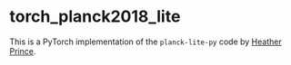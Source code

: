 # torch_planck2018_lite

This is a PyTorch implementation of the `planck-lite-py` code by [Heather Prince](https://github.com/heatherprince/planck-lite-py). 